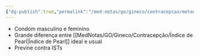 ```yaml
---
{"dg-publish":true,"permalink":"/med-notas/go/gineco/contracepcao/metodos-de-barreira/"}
---
```


- Condom masculino e feminino
- Grande diferença entre [[MedNotas/GO/Gineco/Contracepção/Índice de Pearl\|Índice de Pearl]] ideal e usual
- Previne contra ISTs